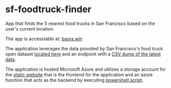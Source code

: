 # sf-foodtruck-finder
App that finds the 5 nearest food trucks in San Francisco based on the user's current location. 

The app is accessiable at: <a href="https://basra.win">basra.win</a>

The application leverages the data provided by 
San Francisco's food truck open dataset <a href="https://data.sfgov.org/Economy-and-Community/Mobile-Food-Facility-Permit/rqzj-sfat/data" rel="nofollow">located here</a> and an endpoint with a <a href="https://data.sfgov.org/api/views/rqzj-sfat/rows.csv" rel="nofollow">CSV dump of the latest data</a>.

The application is hosted Microsoft Azure and utilizes a storage account for the <a href="https://github.com/jsbasra/sf-foodtruck-finder/blob/main/index.html">static website</a> that is the frontend for the application and an azure function that acts as the backend by executing <a href="https://github.com/jsbasra/sf-foodtruck-finder/blob/main/Get-SFfoodtrucks">powershell script</a>. 

